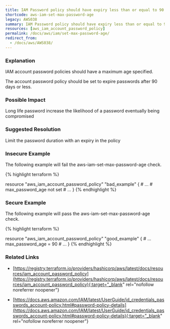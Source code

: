 ```yaml
---
title: IAM Password policy should have expiry less than or equal to 90 days.
shortcode: aws-iam-set-max-password-age
legacy: AWS038
summary: IAM Password policy should have expiry less than or equal to 90 days. 
resources: [aws_iam_account_password_policy] 
permalink: /docs/aws/iam/set-max-password-age/
redirect_from: 
  - /docs/aws/AWS038/
---
```


### Explanation

IAM account password policies should have a maximum age specified. 
		
The account password policy should be set to expire passwords after 90 days or less.

### Possible Impact
Long life password increase the likelihood of a password eventually being compromised

### Suggested Resolution
Limit the password duration with an expiry in the policy


### Insecure Example

The following example will fail the aws-iam-set-max-password-age check.

{% highlight terraform %}

resource "aws_iam_account_password_policy" "bad_example" {
	# ...
	# max_password_age not set
	# ...
}
{% endhighlight %}



### Secure Example

The following example will pass the aws-iam-set-max-password-age check.

{% highlight terraform %}

resource "aws_iam_account_password_policy" "good_example" {
	# ...
	max_password_age = 90
	# ...
}
{% endhighlight %}



### Related Links


- [https://registry.terraform.io/providers/hashicorp/aws/latest/docs/resources/iam_account_password_policy](https://registry.terraform.io/providers/hashicorp/aws/latest/docs/resources/iam_account_password_policy){:target="_blank" rel="nofollow noreferrer noopener"}

- [https://docs.aws.amazon.com/IAM/latest/UserGuide/id_credentials_passwords_account-policy.html#password-policy-details](https://docs.aws.amazon.com/IAM/latest/UserGuide/id_credentials_passwords_account-policy.html#password-policy-details){:target="_blank" rel="nofollow noreferrer noopener"}


